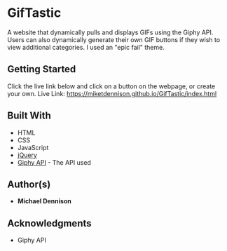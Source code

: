# GifTastic

A website that dynamically pulls and displays GIFs using the Giphy API. Users can also dynamically generate their own GIF buttons if they wish to view additional categories. I used an "epic fail" theme.

## Getting Started
Click the live link below and click on a button on the webpage, or create your own.
Live Link: https://miketdennison.github.io/GifTastic/index.html  

## Built With
* HTML
* CSS
* JavaScript
* [jQuery](https://jquery.com/)
* [Giphy API](https://developers.giphy.com/) - The API used

## Author(s)

* **Michael Dennison** 

## Acknowledgments

* Giphy API


